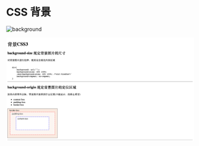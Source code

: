 # CSS 背景

![background](ScreenShots/background.png)

![background_css3](ScreenShots/background_css3.png)
